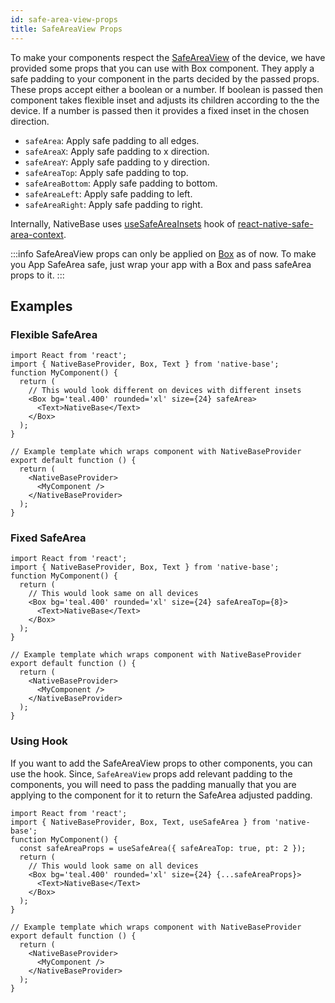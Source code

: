 ```yaml
---
id: safe-area-view-props
title: SafeAreaView Props
---
```


To make your components respect the [SafeAreaView](https://reactnative.dev/docs/safeareaview) of the device, we have provided some props that you can use with Box component. They apply a safe padding to your component in the parts decided by the passed props. These props accept either a boolean or a number. If boolean is passed then component takes flexible inset and adjusts its children according to the the device. If a number is passed then it provides a fixed inset in the chosen direction.

- `safeArea`: Apply safe padding to all edges.
- `safeAreaX`: Apply safe padding to x direction.
- `safeAreaY`: Apply safe padding to y direction.
- `safeAreaTop`: Apply safe padding to top.
- `safeAreaBottom`: Apply safe padding to bottom.
- `safeAreaLeft`: Apply safe padding to left.
- `safeAreaRight`: Apply safe padding to right.

Internally, NativeBase uses [useSafeAreaInsets](https://docs.expo.io/versions/latest/sdk/safe-area-context/#hooks) hook of [react-native-safe-area-context](https://github.com/th3rdwave/react-native-safe-area-context).

:::info
SafeAreaView props can only be applied on [Box](box.md) as of now. To make you App SafeArea safe, just wrap your app with a Box and pass safeArea props to it.
:::

## Examples

### Flexible SafeArea

```SnackPlayer name=SafeAreaView%20Boolean
import React from 'react';
import { NativeBaseProvider, Box, Text } from 'native-base';
function MyComponent() {
  return (
    // This would look different on devices with different insets
    <Box bg='teal.400' rounded='xl' size={24} safeArea>
      <Text>NativeBase</Text>
    </Box>
  );
}

// Example template which wraps component with NativeBaseProvider
export default function () {
  return (
    <NativeBaseProvider>
      <MyComponent />
    </NativeBaseProvider>
  );
}
```

### Fixed SafeArea

```SnackPlayer name=SafeAreaView%20Boolean
import React from 'react';
import { NativeBaseProvider, Box, Text } from 'native-base';
function MyComponent() {
  return (
    // This would look same on all devices
    <Box bg='teal.400' rounded='xl' size={24} safeAreaTop={8}>
      <Text>NativeBase</Text>
    </Box>
  );
}

// Example template which wraps component with NativeBaseProvider
export default function () {
  return (
    <NativeBaseProvider>
      <MyComponent />
    </NativeBaseProvider>
  );
}

```

### Using Hook

If you want to add the SafeAreaView props to other components, you can use the hook. Since, `SafeAreaView` props add relevant padding to the components, you will need to pass the padding manually that you are applying to the component for it to return the SafeArea adjusted padding.

```SnackPlayer name=SafeAreaView%20Boolean
import React from 'react';
import { NativeBaseProvider, Box, Text, useSafeArea } from 'native-base';
function MyComponent() {
  const safeAreaProps = useSafeArea({ safeAreaTop: true, pt: 2 });
  return (
    // This would look same on all devices
    <Box bg='teal.400' rounded='xl' size={24} {...safeAreaProps}>
      <Text>NativeBase</Text>
    </Box>
  );
}

// Example template which wraps component with NativeBaseProvider
export default function () {
  return (
    <NativeBaseProvider>
      <MyComponent />
    </NativeBaseProvider>
  );
}

```

